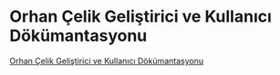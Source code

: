 
# Orhan Çelik Geliştirici ve Kullanıcı Dökümantasyonu
[Orhan Çelik Geliştirici ve Kullanıcı Dökümantasyonu]()